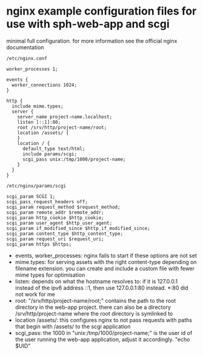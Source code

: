 # nginx example configuration files for use with sph-web-app and scgi

minimal full configuration. for more information see the official nginx documentation

``/etc/nginx.conf``
```
worker_processes 1;

events {
  worker_connections 1024;
}

http {
  include mime.types;
  server {
    server_name project-name.localhost;
    listen [::1]:80;
    root /srv/http/project-name/root;
    location /assets/ {
    }
    location / {
      default_type text/html;
      include params/scgi;
      scgi_pass unix:/tmp/1000/project-name;
    }
  }
}
```

``/etc/nginx/params/scgi``
```
scgi_param SCGI 1;
scgi_pass_request_headers off;
scgi_param request_method $request_method;
scgi_param remote_addr $remote_addr;
scgi_param http_cookie $http_cookie;
scgi_param user_agent $http_user_agent;
scgi_param if_modified_since $http_if_modified_since;
scgi_param content_type $http_content_type;
scgi_param request_uri $request_uri;
scgi_param https $https;
```

* events, worker_processes: nginx fails to start if these options are not set
* mime.types: for serving assets with the right content-type depending on filename extension. you can create and include a custom file with fewer mime types for optimisation
* listen: depends on what the hostname resolves to: if it is 127.0.0.1 instead of the ipv6 address ::1, then use 127.0.0.1:80 instead. *:80 did not work for me
* root: "/srv/http/project-name/root;" contains the path to the root directory in the web-app project. there can also be a directory /srv/http/project-name where the root directory is symlinked to
* location /assets/: this configures nginx to not pass requests with paths that begin with /assets/ to the scgi application
* scgi_pass: the 1000 in "unix:/tmp/1000/project-name;" is the user id of the user running the web-app application, adjust it accordingly. "echo $UID"